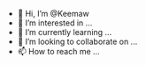 - 👋 Hi, I’m @Keemaw
- 👀 I’m interested in ...
- 🌱 I’m currently learning ...
- 💞️ I’m looking to collaborate on ...
- 📫 How to reach me ...

<!---
Keemaw/Keemaw is a ✨ special ✨ repository because its `README.md` (this file) appears on your GitHub profile.
You can click the Preview link to take a look at your changes.
--->
